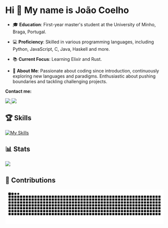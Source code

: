Hi 👋 My name is João Coelho
=============================

* 🎓 **Education**: First-year master's student at the University of Minho, Braga, Portugal.

* 💻 **Proficiency**: Skilled in various programming languages, including Python, JavaScript, C, Java, Haskell and more.

* 📚 **Current Focus**: Learning Elixir and Rust.

* 🌟 **About Me**: Passionate about coding since introduction, continuously exploring new languages and paradigms. Enthusiastic about pushing boundaries and tackling challenging projects.

**Contact me:**

<a href="mailto:jhcoelho03@gmail.com">
  <img src="https://img.shields.io/badge/Gmail-333333?style=for-the-badge&logo=gmail&logoColor=red" />
</a>
<a href="https://www.linkedin.com/in/jo%C3%A3o-coelho-3a465b266" target="_blank">
  <img src="https://img.shields.io/badge/LinkedIn-0077B5?style=for-the-badge&logo=linkedin&logoColor=white" target="_blank" />
</a>

<br>

## 🏆 Skills

[![My Skills](https://skillicons.dev/icons?i=c,java,py,js,rust,cpp,css,elixir,haskell,html&perline=5)](https://skillicons.dev)

## 📊 Stats

<div>
  <img src="https://github-readme-stats.vercel.app/api?username=JoaoCoelho2003&show_icons=true&theme=dark"/>
</div>

## :snake: Contributions

![snake gif](https://github.com/JoaoCoelho2003/JoaoCoelho2003/blob/manual-run-output/only-svg/github-contribution-grid-snake-dark.svg)
